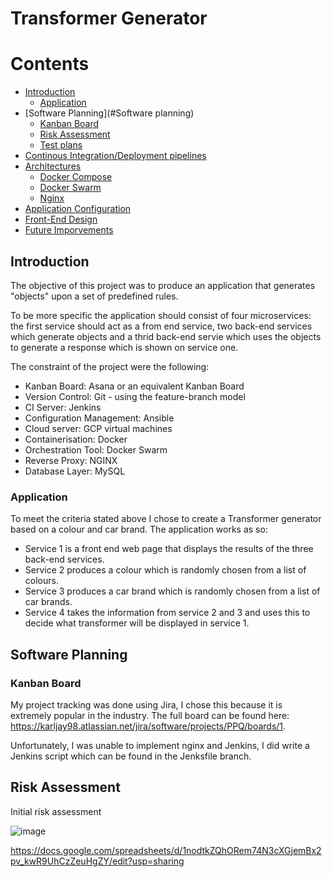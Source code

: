 # Transformer Generator


# Contents
* [Introduction](#Introduction)
    * [Application](#Application)
* [Software Planning](#Software planning)
    * [Kanban Board](#Kanban-Board)
    * [Risk Assessment](#Risk-Assessment)
    * [Test plans](#Test-plans)
* [Continous Integration/Deployment pipelines](#Continous-Integration/Deployment-pipelines)
* [Architectures](#Architectures)
    * [Docker Compose](#Docker-Compose)
    * [Docker Swarm](#Docker-Swarm)
    * [Nginx](#Niginx)
* [Application Configuration](#Application-Configuration)
* [Front-End Design](#Front-End-Design)
* [Future Imporvements](#Future-Improvements)


## Introduction

The objective of this project was to produce an application that generates "objects" upon a set of predefined rules.

To be more specific the application should consist of four microservices: the first service should act as a from end service, two back-end services which generate objects and a thrid back-end servie which uses the objects to generate a response which is shown on service one.

The constraint of the project were the following:

* Kanban Board: Asana or an equivalent Kanban Board
* Version Control: Git - using the feature-branch model
* CI Server: Jenkins
* Configuration Management: Ansible
* Cloud server: GCP virtual machines
* Containerisation: Docker
* Orchestration Tool: Docker Swarm
* Reverse Proxy: NGINX
* Database Layer: MySQL

### Application

To meet the criteria stated above I chose to create a Transformer generator based on a colour and car brand. The application works as so:

* Service 1 is a front end web page that displays the results of the three back-end services.
* Service 2 produces a colour which is randomly chosen from a list of colours.
* Service 3 produces a car brand which is randomly chosen from a list of car brands.
* Service 4 takes the information from service 2 and 3 and uses this to decide what transformer will be displayed in service 1.


## Software Planning

### Kanban Board

My project tracking was done using Jira, I chose this because it is extremely popular in the industry. The full board can be found here: https://karljay98.atlassian.net/jira/software/projects/PPQ/boards/1.

Unfortunately, I was unable to implement nginx and Jenkins, I did write a Jenkins script which can be found in the Jenksfile branch. 


## Risk Assessment

Initial risk assessment

![image](https://user-images.githubusercontent.com/71146682/169899580-42523e74-f9b0-41f1-9383-0f721f8e0e13.png)


https://docs.google.com/spreadsheets/d/1nodtkZQhORem74N3cXGjemBx2pv_kwR9UhCzZeuHgZY/edit?usp=sharing

